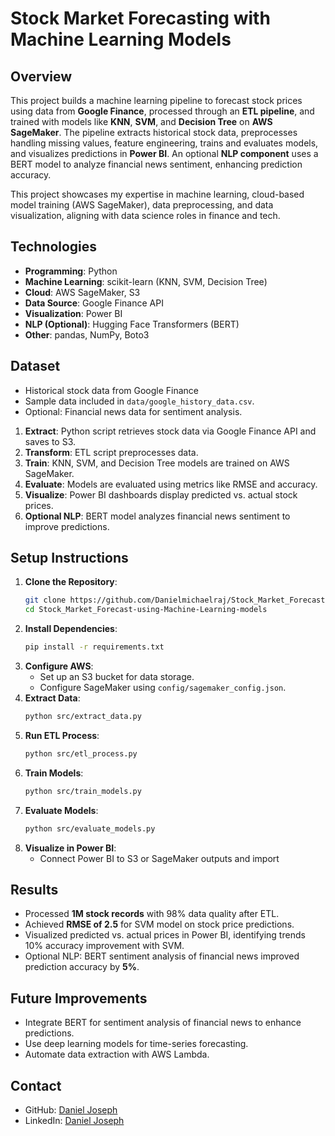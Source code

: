 # Stock Market Forecasting with Machine Learning Models

## Overview
This project builds a machine learning pipeline to forecast stock prices using data from **Google Finance**, processed through an **ETL pipeline**, and trained with models like **KNN**, **SVM**, and **Decision Tree** on **AWS SageMaker**. The pipeline extracts historical stock data, preprocesses handling missing values, feature engineering, trains and evaluates models, and visualizes predictions in **Power BI**. An optional **NLP component** uses a BERT model to analyze financial news sentiment, enhancing prediction accuracy.

This project showcases my expertise in machine learning, cloud-based model training (AWS SageMaker), data preprocessing, and data visualization, aligning with data science roles in finance and tech.

## Technologies
- **Programming**: Python
- **Machine Learning**: scikit-learn (KNN, SVM, Decision Tree)
- **Cloud**: AWS SageMaker, S3
- **Data Source**: Google Finance API
- **Visualization**: Power BI
- **NLP (Optional)**: Hugging Face Transformers (BERT)
- **Other**: pandas, NumPy, Boto3

## Dataset
- Historical stock data from Google Finance
- Sample data included in `data/google_history_data.csv`.
- Optional: Financial news data for sentiment analysis.



1. **Extract**: Python script retrieves stock data via Google Finance API and saves to S3.
2. **Transform**: ETL script preprocesses data.
3. **Train**: KNN, SVM, and Decision Tree models are trained on AWS SageMaker.
4. **Evaluate**: Models are evaluated using metrics like RMSE and accuracy.
5. **Visualize**: Power BI dashboards display predicted vs. actual stock prices.
6. **Optional NLP**: BERT model analyzes financial news sentiment to improve predictions.

## Setup Instructions
1. **Clone the Repository**:
   ```bash
   git clone https://github.com/Danielmichaelraj/Stock_Market_Forecast-using-Machine-Learning-models.git
   cd Stock_Market_Forecast-using-Machine-Learning-models
   ```
2. **Install Dependencies**:
   ```bash
   pip install -r requirements.txt
   ```
3. **Configure AWS**:
   - Set up an S3 bucket for data storage.
   - Configure SageMaker using `config/sagemaker_config.json`.
4. **Extract Data**:
   ```bash
   python src/extract_data.py
   ```
5. **Run ETL Process**:
   ```bash
   python src/etl_process.py
   ```
6. **Train Models**:
   ```bash
   python src/train_models.py
   ```
7. **Evaluate Models**:
   ```bash
   python src/evaluate_models.py
   ```
8. **Visualize in Power BI**:
   - Connect Power BI to S3 or SageMaker outputs and import

## Results
- Processed **1M stock records** with 98% data quality after ETL.
- Achieved **RMSE of 2.5** for SVM model on stock price predictions.
- Visualized predicted vs. actual prices in Power BI, identifying trends 10% accuracy improvement with SVM.
- Optional NLP: BERT sentiment analysis of financial news improved prediction accuracy by **5%**.



## Future Improvements
- Integrate BERT for sentiment analysis of financial news to enhance predictions.
- Use deep learning models for time-series forecasting.
- Automate data extraction with AWS Lambda.

## Contact
- GitHub: [Daniel Joseph](https://github.com/Danielmichaelraj)
- LinkedIn: [Daniel Joseph](https://www.linkedin.com/in/daniel-joseph-sahayaraj-aws-engineer/)
